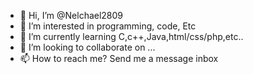 - 👋 Hi, I’m @Nelchael2809
- 👀 I’m interested in programming, code, Etc
- 🌱 I’m currently learning C,c++,Java,html/css/php,etc..
- 💞️ I’m looking to collaborate on ...
- 📫 How to reach me? Send me a message inbox

<!---
Nelchael2809/Nelchael2809 is a ✨ special ✨ repository because its `README.md` (this file) appears on your GitHub profile.
You can click the Preview link to take a look at your changes.
--->
